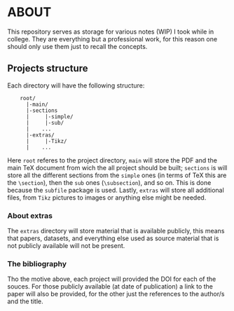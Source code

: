 # ABOUT
This repository serves as storage for various notes (WIP) I took while in college.
They are everything but a professional work, 
for this reason one should only use them just to recall the concepts.

## Projects structure
Each directory will have the following structure:
```
    root/
      |-main/
      |-sections
      |     |-simple/
      |     |-sub/
      |    ...
      |-extras/
      |     |-Tikz/
      |    ...
```
Here `root` referes to the project directory, `main` will store the PDF and the 
main TeX document from wich the all project should be built; `sections`
is will store all the different sections from the `simple` ones 
(in terms of TeX this are the `\section`), then the `sub` ones (`\subsection`),
and so on. This is done because the `subfile` package is used.
Lastly, `extras` will store all additional files, from `Tikz` pictures to images 
or anything else might be needed.

### About extras
The `extras` directory will store material that is available publicly, 
this means that papers, datasets, and everything else used as source material
that is not publicly available will not be present.

### The bibliography
Tho the motive above, each project will provided the DOI for each of the souces.
For those publicly available (at date of publication) a link to the paper will also be provided,
for the other just the references to the author/s and the title.
